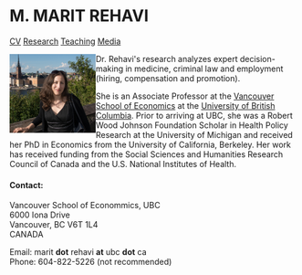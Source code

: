 # M. MARIT REHAVI                           

[CV]() [Research]() [Teaching]()  [Media](https://maritrehavi.github.io/profile/media) 


<img src="stockholm_crop.jpg" alt="stockholm" align="left" width="30%"/>  Dr. Rehavi's research analyzes expert decision-making in medicine, criminal law and employment (hiring, compensation and promotion). 

She is an Associate Professor at the [Vancouver School of Economics](https://economics.ubc.ca) at the [University of British Columbia](https://www.ubc.ca/). Prior to arriving at UBC, she was a Robert Wood Johnson Foundation Scholar in Health Policy Research at the University of Michigan and received her PhD in Economics from the University of California, Berkeley.  Her work has received funding from the Social Sciences and Humanities Research Council of Canada and the U.S. National Institutes of Health.

#### Contact:
Vancouver School of Econommics, UBC \
6000 Iona Drive \
Vancouver, BC V6T 1L4 \
CANADA

Email: marit **dot** rehavi **at** ubc **dot** ca \
Phone: 604-822-5226 (not recommended)
